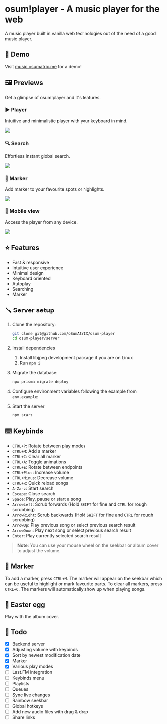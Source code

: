 # osum!player - A music player for the web

A music player built in vanilla web technologies out of the need of a good music player.

## 🔬 Demo

Visit [music.osumatrix.me](https://music.osumatrix.me/) for a demo!

## 🖼️ Previews

Get a glimpse of osum!player and it's features.

### ▶️ Player

Intuitive and minimalistic player with your keyboard in mind.

<img src=https://user-images.githubusercontent.com/13122796/224856281-1c4513c5-f405-4f35-a504-0bb389e7f733.png>

### 🔍 Search

Effortless instant global search.

<img src=https://user-images.githubusercontent.com/13122796/224856294-fa23d28e-86d1-46a0-b754-d25c951c1a15.png>

### 🚩 Marker

Add marker to your favourite spots or highlights.

<img src=https://user-images.githubusercontent.com/13122796/224856313-746abc8c-a93f-40fe-af3a-3827a39cb428.png>

### 📱 Mobile view

Access the player from any device.

<img src=https://user-images.githubusercontent.com/13122796/224856336-f4d13aa2-98ce-4f69-8466-2d227916165f.png>

## ⭐ Features

- Fast & responsive
- Intuitive user experience
- Minimal design
- Keyboard oriented
- Autoplay
- Searching
- Marker

## 🪛 Server setup

1. Clone the repository:

   ```bash
   git clone git@github.com/oSumAtrIX/osum-player
   cd osum-player/server
   ```

2. Install dependencies

   1. Install libjpeg development package if you are on Linux
   2. Run `npm i`

3. Migrate the database:

   ```bash
   npx prisma migrate deploy
   ```

4. Configure environment variables following the example from `env.example`:

5. Start the server

   ```bash
   npm start
   ```

## ⌨️ Keybinds

- `CTRL+P`: Rotate between play modes
- `CTRL+M`: Add a marker
- `CTRL+C`: Clear all marker
- `CTRL+A`: Toggle animations
- `CTRL+E`: Rotate between endpoints
- `CTRL+Plus`: Increase volume
- `CTRL+Minus`: Decrease volume
- `CTRL+R`: Quick reload songs
- `A-Za-z`: Start search
- `Escape`: Close search
- `Space`: Play, pause or start a song
- `ArrowLeft`: Scrub forwards (Hold `SHIFT` for fine and `CTRL` for rough scrubbing)
- `ArrowRight`: Scrub backwards (Hold `SHIFT` for fine and `CTRL` for rough scrubbing)
- `ArrowUp`: Play previous song or select previous search result
- `ArrowDown`: Play next song or select previous search result
- `Enter`: Play currently selected search result

> **Note**: You can use your mouse wheel on the seekbar or album cover to adjust the volume.

## 🚩 Marker

To add a marker, press `CTRL+M`. The marker will appear on the seekbar which can be useful to highlight or mark favourite parts.
To clear all markers, press `CTRL+C`. The markers will automatically show up when playing songs.

## 🐔 Easter egg

Play with the album cover.

## 📝 Todo

- [x] Backend server
- [x] Adjusting volume with keybinds
- [x] Sort by newest modification date
- [x] Marker
- [x] Various play modes
- [ ] Last.FM integration
- [ ] Keybinds menu
- [ ] Playlists
- [ ] Queues
- [ ] Sync live changes
- [ ] Rainbow seekbar
- [ ] Global hotkeys
- [ ] Add new audio files with drag & drop
- [ ] Share links
